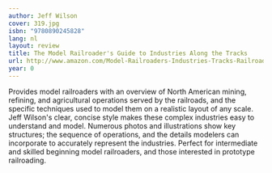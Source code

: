 ```yaml
---
author: Jeff Wilson
cover: 319.jpg
isbn: "9780890245828"
lang: nl
layout: review
title: The Model Railroader's Guide to Industries Along the Tracks
url: http://www.amazon.com/Model-Railroaders-Industries-Tracks-Railroader/dp/0890245827?SubscriptionId=AKIAJLEOPLOJAJAYBL6Q&tag=bruji06-20&linkCode=xm2&camp=2025&creative=165953&creativeASIN=0890245827
year: 0
---
```


Provides model railroaders with an overview of North American mining, refining, and agricultural operations served by the railroads, and the specific techniques used to model them on a realistic layout of any scale. Jeff Wilson's clear, concise style makes these complex industries easy to understand and model. Numerous photos and illustrations show key structures; the sequence of operations, and the details modelers can incorporate to accurately represent the industries. Perfect for intermediate and skilled beginning model railroaders, and those interested in prototype railroading.
